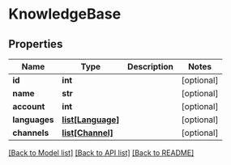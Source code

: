 # KnowledgeBase

## Properties
Name | Type | Description | Notes
------------ | ------------- | ------------- | -------------
**id** | **int** |  | [optional] 
**name** | **str** |  | [optional] 
**account** | **int** |  | [optional] 
**languages** | [**list[Language]**](Language.md) |  | [optional] 
**channels** | [**list[Channel]**](Channel.md) |  | [optional] 

[[Back to Model list]](../README.md#documentation-for-models) [[Back to API list]](../README.md#documentation-for-api-endpoints) [[Back to README]](../README.md)

